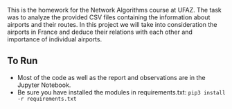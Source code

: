 This is the homework for the Network Algorithms course at UFAZ. The task was to analyze the provided CSV files containing the information about airports and their routes. In this project we will take into consideration the airports in France and deduce their relations with each other and importance of individual airports.


## To Run
* Most of the code as well as the report and observations are in the Jupyter Notebook. 
* Be sure you have installed the modules in requirements.txt: `pip3 install -r requirements.txt`
